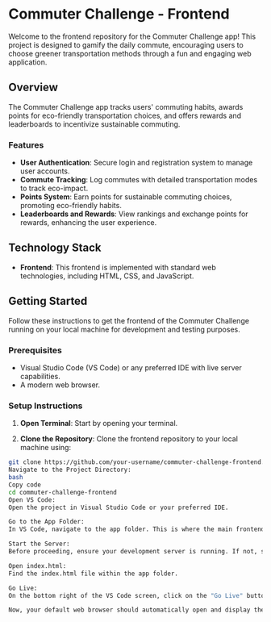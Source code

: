 # Commuter Challenge - Frontend

Welcome to the frontend repository for the Commuter Challenge app! This project is designed to gamify the daily commute, encouraging users to choose greener transportation methods through a fun and engaging web application.

## Overview

The Commuter Challenge app tracks users' commuting habits, awards points for eco-friendly transportation choices, and offers rewards and leaderboards to incentivize sustainable commuting.

### Features

- **User Authentication**: Secure login and registration system to manage user accounts.
- **Commute Tracking**: Log commutes with detailed transportation modes to track eco-impact.
- **Points System**: Earn points for sustainable commuting choices, promoting eco-friendly habits.
- **Leaderboards and Rewards**: View rankings and exchange points for rewards, enhancing the user experience.

## Technology Stack

- **Frontend**: This frontend is implemented with standard web technologies, including HTML, CSS, and JavaScript.

## Getting Started

Follow these instructions to get the frontend of the Commuter Challenge running on your local machine for development and testing purposes.

### Prerequisites

- Visual Studio Code (VS Code) or any preferred IDE with live server capabilities.
- A modern web browser.

### Setup Instructions

1. **Open Terminal**: Start by opening your terminal.

2. **Clone the Repository**: Clone the frontend repository to your local machine using:

```bash
git clone https://github.com/your-username/commuter-challenge-frontend.git
Navigate to the Project Directory:
bash
Copy code
cd commuter-challenge-frontend
Open VS Code:
Open the project in Visual Studio Code or your preferred IDE.

Go to the App Folder:
In VS Code, navigate to the app folder. This is where the main frontend files are located.

Start the Server:
Before proceeding, ensure your development server is running. If not, start it as per your backend setup instructions.

Open index.html:
Find the index.html file within the app folder.

Go Live:
On the bottom right of the VS Code screen, click on the "Go Live" button to launch the website. This requires the Live Server extension to be installed in VS Code.

Now, your default web browser should automatically open and display the Commuter Challenge website. You're all set to explore the front/end!
